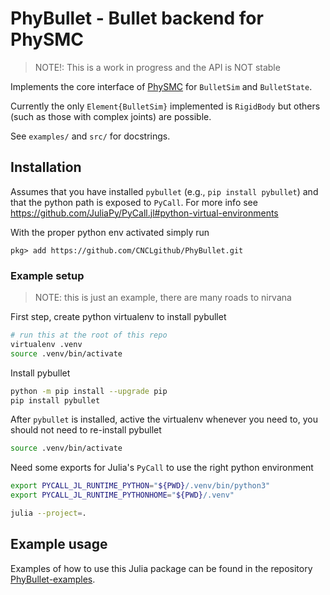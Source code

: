 # PhyBullet - Bullet backend for PhySMC

> NOTE!: This is a work in progress and the API is NOT stable

Implements the core interface of [PhySMC](https://github.com/CNCLgithub/PhySMC) for `BulletSim` and `BulletState`.

Currently the only `Element{BulletSim}` implemented is `RigidBody` but others (such as those with complex joints) are possible. 

See `examples/` and `src/` for docstrings. 


## Installation

Assumes that you have installed `pybullet` (e.g., `pip install pybullet`) and that the python path is exposed to `PyCall`. For more info see https://github.com/JuliaPy/PyCall.jl#python-virtual-environments


With the proper python env activated simply run 

``` julia-repl
pkg> add https://github.com/CNCLgithub/PhyBullet.git
```


### Example setup

> NOTE: this is just an example, there are many roads to nirvana

First step, create python virtualenv to install pybullet 

``` sh
# run this at the root of this repo 
virtualenv .venv
source .venv/bin/activate

```


Install pybullet
``` sh
python -m pip install --upgrade pip
pip install pybullet
```


After `pybullet` is installed, active the virtualenv whenever you need to, you should not need to re-install pybullet
``` sh
source .venv/bin/activate
```

Need some exports for Julia's `PyCall` to use the right python environment
``` sh
export PYCALL_JL_RUNTIME_PYTHON="${PWD}/.venv/bin/python3"
export PYCALL_JL_RUNTIME_PYTHONHOME="${PWD}/.venv"
```

``` sh
julia --project=.
```

## Example usage

Examples of how to use this Julia package can be found in the repository [PhyBullet-examples](https://github.com/CNCLgithub/PhyBullet-examples).